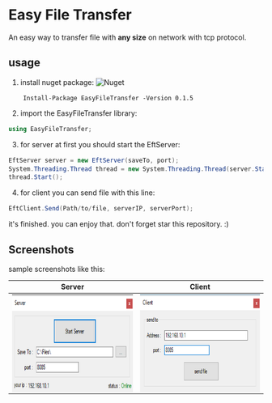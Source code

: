 # Easy File Transfer
An easy way to transfer file with **any size** on network with tcp protocol.

## usage

1. install nuget package:
![Nuget](https://img.shields.io/nuget/v/EasyFileTransfer)
```nuget
	Install-Package EasyFileTransfer -Version 0.1.5
```

2. import the EasyFileTransfer library:
```csharp
using EasyFileTransfer;
```

3. for server at first you should start the EftServer:
```csharp
EftServer server = new EftServer(saveTo, port);
System.Threading.Thread thread = new System.Threading.Thread(server.StartServer);
thread.Start();
```

4. for client you can send file with this line:
```csharp
EftClient.Send(Path/to/file, serverIP, serverPort);
```

it's finished. you can enjoy that.
don't forget star this repository. :)

## Screenshots
sample screenshots like this:

| Server  | Client |
| ------------- | ------------- |
| <img align = "center" src="Screenshots/Server.png" width=369 height=193>  | <img align = "center" src="Screenshots/Client.png" width=369 height=193>  |


